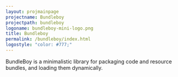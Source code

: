 ```yaml
---
layout: projmainpage
projectname: Bundleboy
projectpath: bundleboy
logoname: bundleboy-mini-logo.png
title: Bundleboy
permalink: /bundleboy/index.html
logostyle: "color: #777;"
---
```



BundleBoy is a minimalistic library for packaging code and resource bundles,
and loading them dynamically.

